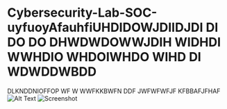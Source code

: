 # Cybersecurity-Lab-SOC-uyfuoyAfauhfiUHDIDOWJDIIDJDI  DI  DO  DO  DHWDWDOWWJDIH  WIDHDI  WWHDIO  WHDOIWHDO  WIHD  DI  WDWDDWBDD
DLKNDDNIOFFOP  WF    W
WWFKKBWFN  DDF
JWFWFWFJF
KFBBAFJFHAF
![Alt Text](ABJU2947.HEIC)
![Screenshot](ABJU2947.HEIC)
